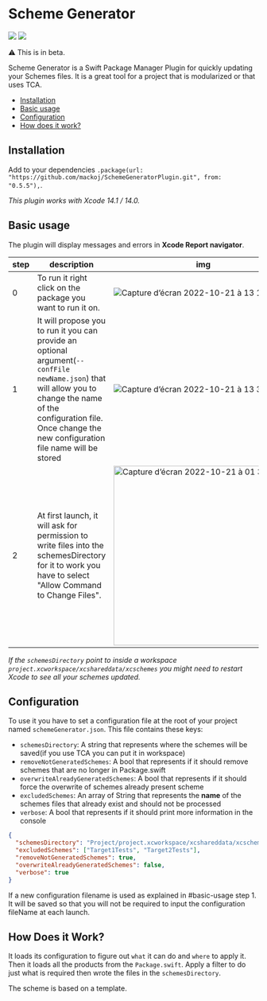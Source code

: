 # Scheme Generator

[![](https://img.shields.io/endpoint?url=https%3A%2F%2Fswiftpackageindex.com%2Fapi%2Fpackages%2Fmackoj%2FSchemeGeneratorPlugin%2Fbadge%3Ftype%3Dswift-versions)](https://swiftpackageindex.com/mackoj/SchemeGeneratorPlugin)
[![](https://img.shields.io/endpoint?url=https%3A%2F%2Fswiftpackageindex.com%2Fapi%2Fpackages%2Fmackoj%2FSchemeGeneratorPlugin%2Fbadge%3Ftype%3Dplatforms)](https://swiftpackageindex.com/mackoj/SchemeGeneratorPlugin)

⚠️ This is in beta.

Scheme Generator is a Swift Package Manager Plugin for quickly updating your Schemes files. It is a great tool for a project that is modularized or that uses TCA.

* [Installation](#installation)
* [Basic usage](#basic-usage)
* [Configuration](#configuration)
* [How does it work?](#how-does-it-work)

## Installation

Add to your dependencies `.package(url: "https://github.com/mackoj/SchemeGeneratorPlugin.git", from: "0.5.5"),`.

_This plugin works with Xcode 14.1 / 14.0._

## Basic usage

The plugin will display messages and errors in **Xcode Report navigator**. 

| step | description | img |
| --- | --- | --- |
| 0 | To run it right click on the package you want to run it on. | ![Capture d’écran 2022-10-21 à 13 16 35](https://user-images.githubusercontent.com/661647/197189715-d810a52d-ce88-4371-9c9d-09d6d41fe883.png) |
| 1 | It will propose you to run it you can provide an optional argument(`--confFile newName.json`) that will allow you to change the name of the configuration file. Once change the new configuration file name will be stored |  ![Capture d’écran 2022-10-21 à 13 38 29](https://user-images.githubusercontent.com/661647/197189807-327b51b5-5f5b-4162-a433-a4c3215e67ec.png) |
| 2 | At first launch, it will ask for permission to write files into the schemesDirectory for it to work you have to select "Allow Command to Change Files". | <img width="361" alt="Capture d’écran 2022-10-21 à 01 35 07" src="https://user-images.githubusercontent.com/661647/200274173-e3e1e1f7-9d93-4a5e-ac4e-062e6cbc5200.png"> |

_If the `schemesDirectory` point to inside a workspace `project.xcworkspace/xcshareddata/xcschemes` you might need to restart Xcode to see all your schemes updated._

## Configuration

To use it you have to set a configuration file at the root of your project named `schemeGenerator.json`.
This file contains these keys:
- `schemesDirectory`: A string that represents where the schemes will be saved(if you use TCA you can put it in workspace)
- `removeNotGeneratedSchemes`: A bool that represents if it should remove schemes that are no longer in Package.swift
- `overwriteAlreadyGeneratedSchemes`: A bool that represents if it should force the overwrite of schemes already present scheme
- `excludedSchemes`: An array of String that represents the **name** of the schemes files that already exist and should not be processed 
- `verbose`: A bool that represents if it should print more information in the console

```json
{
  "schemesDirectory": "Project/project.xcworkspace/xcshareddata/xcschemes",
  "excludedSchemes": ["Target1Tests", "Target2Tests"],
  "removeNotGeneratedSchemes": true,
  "overwriteAlreadyGeneratedSchemes": false,
  "verbose": true
}
```

If a new configuration filename is used as explained in #basic-usage step 1. It will be saved so that you will not be required to input the configuration fileName at each launch. 

## How Does it Work?

It loads its configuration to figure out `what` it can do and `where` to apply it. Then it loads all the products from the `Package.swift`. Apply a filter to do just what is required then wrote the files in the `schemesDirectory`.

The scheme is based on a template.
